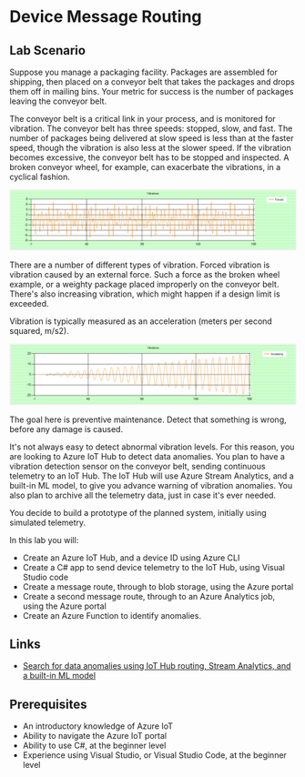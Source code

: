 # Device Message Routing

## Lab Scenario

Suppose you manage a packaging facility. Packages are assembled for shipping, then placed on a conveyor belt that takes the packages and drops them off in mailing bins. Your metric for success is the number of packages leaving the conveyor belt.

The conveyor belt is a critical link in your process, and is monitored for vibration. The conveyor belt has three speeds: stopped, slow, and fast. The number of packages being delivered at slow speed is less than at the faster speed, though the vibration is also less at the slower speed. If the vibration becomes excessive, the conveyor belt has to be stopped and inspected. A broken conveyor wheel, for example, can exacerbate the vibrations, in a cyclical fashion.

![Graph of cyclical forced vibration](../../Linked_Image_Files/M99-L01-Vibration1.png)

There are a number of different types of vibration. Forced vibration is vibration caused by an external force. Such a force as the broken wheel example, or a weighty package placed improperly on the conveyor belt. There's also increasing vibration, which might happen if a design limit is exceeded.

Vibration is typically measured as an acceleration (meters per second squared, m/s2).

![Graph of cyclical forced vibration](../../Linked_Image_Files/M99-L01-Vibration2.png)

The goal here is preventive maintenance. Detect that something is wrong, before any damage is caused.

It's not always easy to detect abnormal vibration levels. For this reason, you are looking to Azure IoT Hub to detect data anomalies. You plan to have a vibration detection sensor on the conveyor belt, sending continuous telemetry to an IoT Hub. The IoT Hub will use Azure Stream Analytics, and a built-in ML model, to give you advance warning of vibration anomalies. You also plan to archive all the telemetry data, just in case it's ever needed.

You decide to build a prototype of the planned system, initially using simulated telemetry.

In this lab you will:

* Create an Azure IoT Hub, and a device ID using Azure CLI
* Create a C# app to send device telemetry to the IoT Hub, using Visual Studio code
* Create a message route, through to blob storage, using the Azure portal
* Create a second message route, through to an Azure Analytics job, using the Azure portal
* Create an Azure Function to identify anomalies.


## Links

* [Search for data anomalies using IoT Hub routing, Stream Analytics, and a built-in ML model](https://docs.microsoft.com/en-us/learn/modules/data-anomaly-detection-using-azure-iot-hub/)

## Prerequisites

* An introductory knowledge of Azure IoT
* Ability to navigate the Azure IoT portal
* Ability to use C#, at the beginner level
* Experience using Visual Studio, or Visual Studio Code, at the beginner level
